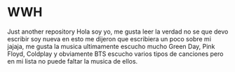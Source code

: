 # WWH
Just another repository
Hola soy yo, me gusta leer la verdad no se que devo escribir soy nueva en esto me dijeron que escribiera un poco sobre mi jajaja, me gusta la musica ultimamente escucho mucho Green Day, Pink Floyd, Coldplay y obviamente BTS  escucho  varios tipos de canciones pero en mi lista no puede faltar la musica de ellos.
